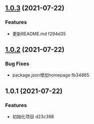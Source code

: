 ## [1.0.3](/compare/v1.0.2...v1.0.3) (2021-07-22)


### Features

* 更新README.md f294d35



## [1.0.2](/compare/v1.0.1...v1.0.2) (2021-07-22)


### Bug Fixes

* package.json增加homepage fb34865



## 1.0.1 (2021-07-22)


### Features

* 初始化项目 d23c398



